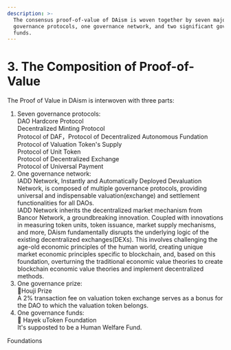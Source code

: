 ```yaml
---
description: >-
  The consensus proof-of-value of DAism is woven together by seven major
  governance protocols, one governance network, and two significant governance
  funds.
---
```


# 3. The Composition of Proof-of-Value

The Proof of Value in DAism is interwoven with three parts:

1. Seven governance protocols:\
   DAO Hardcore Protocol\
   Decentralized Minting Protocol\
   Protocol of DAF，Protocol of Decentralized Autonomous Fundation\
   Protocol of Valuation Token's Supply\
   Protocol of Unit Token\
   Protocol of Decentralized Exchange\
   Protocol of Universal Payment
2. One governance network:\
   IADD Network, Instantly and Automatically Deployed Devaluation Network, is composed of multiple governance protocols, providing universal and indispensable valuation(exchange) and settlement functionalities for all DAOs.\
   IADD Network inherits the decentralized market mechanism from Bancor Network, a groundbreaking innovation. Coupled with innovations in measuring token units, token issuance, market supply mechanisms, and more, DAism fundamentally disrupts the underlying logic of the existing decentralized exchanges(DEXs). This involves challenging the age-old economic principles of the human world, creating unique market economic principles specific to blockchain, and, based on this foundation, overturning the traditional economic value theories to create blockchain economic value theories and implement decentralized methods.
3. One governance prize:\
   🌹Houji Prize\
   A 2% transaction fee on valuation token exchange serves as a bonus for the DAO to which the valuation token belongs.
4. One governance funds:\
   💖 Hayek uToken Foundation\
   It's supposted to be a Human Welfare Fund.





Foundations
